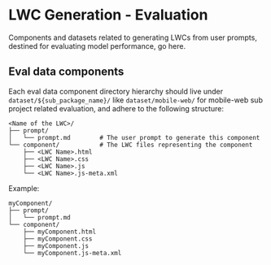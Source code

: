 # LWC Generation - Evaluation

Components and datasets related to generating LWCs from user prompts, destined for evaluating model performance, go here.

## Eval data components

Each eval data component directory hierarchy should live under `dataset/${sub_package_name}/` like `dataset/mobile-web/` for mobile-web sub project related evaluation, and adhere to the following structure:

```
<Name of the LWC>/
├── prompt/
│   └── prompt.md        # The user prompt to generate this component
└── component/           # The LWC files representing the component
    ├── <LWC Name>.html
    ├── <LWC Name>.css
    ├── <LWC Name>.js
    └── <LWC Name>.js-meta.xml
```

Example:

```
myComponent/
├── prompt/
│   └── prompt.md
└── component/
    ├── myComponent.html
    ├── myComponent.css
    ├── myComponent.js
    └── myComponent.js-meta.xml
```
